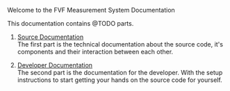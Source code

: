 Welcome to the FVF Measurement System Documentation

This documentation contains @TODO parts.

1. [Source Documentation](source/structure.md)<br>
The first part is the technical documentation about the source code, it's components and their interaction between each other.

2. [Developer Documentation](development/setup.md)<br>
The second part is the documentation for the developer. With the setup instructions to start getting your hands on the source code for yourself.
